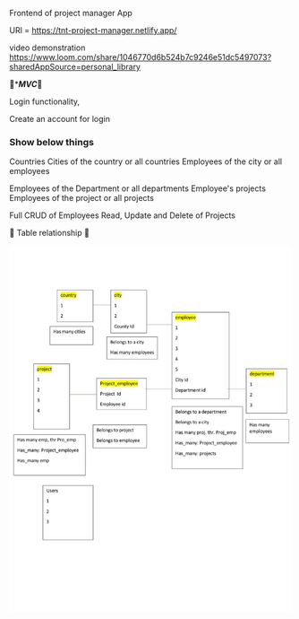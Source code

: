 
Frontend of project manager App

URl = https://tnt-project-manager.netlify.app/

video demonstration
https://www.loom.com/share/1046770d6b524b7c9246e51dc5497073?sharedAppSource=personal_library

🌟****MVC***🌟

Login functionality,

Create an account for login


### Show below things ###

Countries
Cities of the country or all countries
Employees of the city or all employees

Employees of the Department or all departments
Employee's projects
Employees of the project or all projects 

Full CRUD of Employees
Read, Update and Delete of Projects


🔽  Table relationship  🔽

![Alt text](./mymodel.jpg?raw=true "Title")
